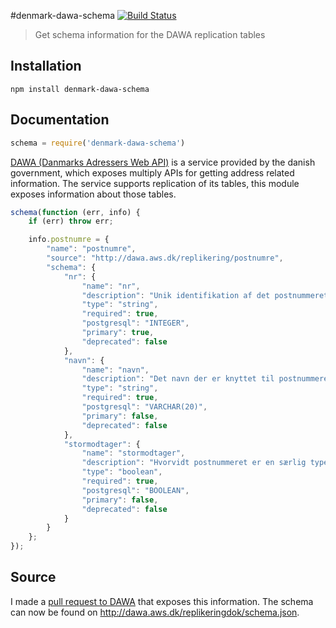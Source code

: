#denmark-dawa-schema  [![Build Status](https://travis-ci.org/denmark-io/denmark-dawa-schema.svg?branch=master)](https://travis-ci.org/denmark-io/denmark-dawa-schema)

> Get schema information for the DAWA replication tables

## Installation

```sheel
npm install denmark-dawa-schema
```

## Documentation

```javascript
schema = require('denmark-dawa-schema')
```

[DAWA (Danmarks Adressers Web API)](http://dawa.aws.dk/) is a service provided
by the danish government, which exposes multiply APIs for getting address
related information. The service supports replication of its tables,
this module exposes information about those tables.

```javascript
schema(function (err, info) {
	if (err) throw err;

	info.postnumre = {
		"name": "postnumre",
		"source": "http://dawa.aws.dk/replikering/postnumre",
		"schema": {
			"nr": {
				"name": "nr",
				"description": "Unik identifikation af det postnummeret. Postnumre fastsættes af Post Danmark. Repræsenteret ved fire cifre. Eksempel: ”2400” for ”København NV”.",
				"type": "string",
				"required": true,
				"postgresql": "INTEGER",
				"primary": true,
				"deprecated": false
			},
			"navn": {
				"name": "navn",
				"description": "Det navn der er knyttet til postnummeret, typisk byens eller bydelens navn. Repræsenteret ved indtil 20 tegn. Eksempel: ”København NV”.",
				"type": "string",
				"required": true,
				"postgresql": "VARCHAR(20)",
				"primary": false,
				"deprecated": false
			},
			"stormodtager": {
				"name": "stormodtager",
				"description": "Hvorvidt postnummeret er en særlig type, der er tilknyttet en organisation der modtager en større mængde post.",
				"type": "boolean",
				"required": true,
				"postgresql": "BOOLEAN",
				"primary": false,
				"deprecated": false
			}
		}
	};
});
```

## Source

I made a [pull request to DAWA](https://github.com/DanmarksAdresser/Dawa/pull/417) that exposes
this information. The schema can now be found on http://dawa.aws.dk/replikeringdok/schema.json.
